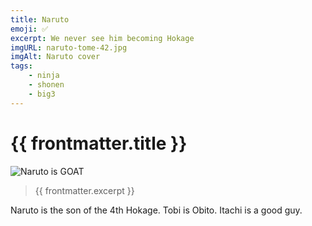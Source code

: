 ```yaml
---
title: Naruto
emoji: ✅
excerpt: We never see him becoming Hokage
imgURL: naruto-tome-42.jpg
imgAlt: Naruto cover
tags: 
    - ninja
    - shonen 
    - big3
---
```


<script setup lang="ts">
import Blur from '@components/Blur.vue'
import BlurryImage from '@components/BlurryImage.vue'
import { useData } from 'vitepress'

const {frontmatter} = useData();
</script>


<!-- magic comment to set LTeX settings -->
<!-- LTeX: enabled=false -->
# {{ frontmatter.title }}


![Naruto is GOAT](https://img.shields.io/badge/Rank-GOAT-blue)

<!-- Citation -->
> {{ frontmatter.excerpt }}
<!-- LTeX: enabled=true -->

<Blur>
Naruto is the son of the 4th Hokage.
Tobi is Obito.
Itachi is a good guy.
</Blur>


<BlurryImage :srcUrl="frontmatter.imgURL" :alt="frontmatter.imgAlt" />